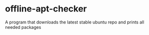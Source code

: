 # offline-apt-checker
A program that downloads the latest stable ubuntu repo and prints all needed packages
